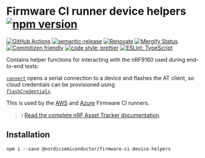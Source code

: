 # Firmware CI runner device helpers [![npm version](https://img.shields.io/npm/v/@nordicsemiconductor/firmware-ci-device-helpers.svg)](https://www.npmjs.com/package/@nordicsemiconductor/firmware-ci-device-helpers)

[![GitHub Actions](https://github.com/NordicSemiconductor/cloud-firmware-ci-device-helpers-js/workflows/Test%20and%20Release/badge.svg)](https://github.com/NordicSemiconductor/cloud-firmware-ci-device-helpers-js/actions)
[![semantic-release](https://img.shields.io/badge/%20%20%F0%9F%93%A6%F0%9F%9A%80-semantic--release-e10079.svg)](https://github.com/semantic-release/semantic-release)
[![Renovate](https://img.shields.io/badge/renovate-enabled-brightgreen.svg)](https://renovatebot.com)
[![Mergify Status](https://img.shields.io/endpoint.svg?url=https://gh.mergify.io/badges/NordicSemiconductor/cloud-firmware-ci-device-helpers-js)](https://mergify.io)
[![Commitizen friendly](https://img.shields.io/badge/commitizen-friendly-brightgreen.svg)](http://commitizen.github.io/cz-cli/)
[![code style: prettier](https://img.shields.io/badge/code_style-prettier-ff69b4.svg)](https://github.com/prettier/prettier/)
[![ESLint: TypeScript](https://img.shields.io/badge/ESLint-TypeScript-blue.svg)](https://github.com/typescript-eslint/typescript-eslint)

Contains helper functions for interacting with the nRF9160 used during
end-to-end tests:

[`connect`](./device/connect.ts) opens a serial connection to a device and
flashes the AT client, so cloud credentials can be provisioned using  
[`flashCredentials`](./device/flashCredentials.ts).

This is used by the
[AWS](https://github.com/NordicSemiconductor/cloud-aws-firmware-ci-runner-js)
and
[Azure](https://github.com/NordicSemiconductor/cloud-azure-firmware-ci-runner-js)
Firmware CI runners.

> :information_source:
> [Read the complete nRF Asset Tracker documentation](https://nordicsemiconductor.github.io/asset-tracker-cloud-docs/).

## Installation

    npm i --save @nordicsemiconductor/firmware-ci-device-helpers
